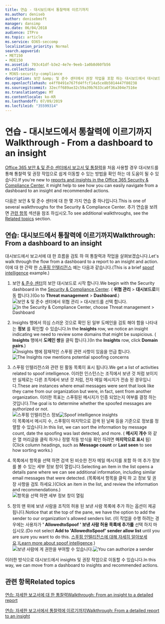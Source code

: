 ```yaml
---
title: 연습 - 대시보드에서 통찰력에 이르기까지
ms.author: deniseb
author: denisebmsft
manager: dansimp
ms.date: 06/04/2018
audience: ITPro
ms.topic: article
ms.service: O365-seccomp
localization_priority: Normal
search.appverid:
- MET150
- MOE150
ms.assetid: 703c41df-b3e2-4e7e-9eeb-1a0b8d60fb56
ms.collection:
- M365-security-compliance
description: 보안 &amp; 및 준수 센터에서 권장 작업을 포함 하는 대시보드에서 대시보드를 진행 하는 방법을 알아봅니다.
ms.openlocfilehash: e4ff0491e767fd4ffcf14a5ce8b5014447f80238
ms.sourcegitcommit: 32ecff689ae32c59a39b7633ca0f36a304e7516e
ms.translationtype: MT
ms.contentlocale: ko-KR
ms.lasthandoff: 07/09/2019
ms.locfileid: "35599314"
---
```

# <a name="walkthrough---from-a-dashboard-to-an-insight"></a><span data-ttu-id="f8d38-103">연습 - 대시보드에서 통찰력에 이르기까지</span><span class="sxs-lookup"><span data-stu-id="f8d38-103">Walkthrough - From a dashboard to an insight</span></span>

<span data-ttu-id="f8d38-104">[Office 365 보안 &amp; 및 준수 센터에서 보고서 및 통찰력](reports-and-insights-in-security-and-compliance.md)을 처음 사용할 경우 대시보드를 통해 통찰력 및 권장 작업으로 쉽게 이동할 수 있는 방법을 확인 하는 데 도움이 될 수 있습니다.</span><span class="sxs-lookup"><span data-stu-id="f8d38-104">If you're new to [reports and insights in the Office 365 Security &amp; Compliance Center](reports-and-insights-in-security-and-compliance.md), it might help to see how you can easily navigate from a dashboard to an insight and recommended actions.</span></span> 
  
<span data-ttu-id="f8d38-105">다음은 보안 &amp; 및 준수 센터에 대 한 몇 가지 연습 중 하나입니다.</span><span class="sxs-lookup"><span data-stu-id="f8d38-105">This is one of several walkthroughs for the Security &amp; Compliance Center.</span></span> <span data-ttu-id="f8d38-106">추가 연습을 보려면 [관련 항목](#related-topics) 섹션을 참조 하십시오.</span><span class="sxs-lookup"><span data-stu-id="f8d38-106">To see additional walkthroughs, see the [Related topics](#related-topics) section.</span></span> 
  
## <a name="walkthrough-from-a-dashboard-to-an-insight"></a><span data-ttu-id="f8d38-107">연습: 대시보드에서 통찰력에 이르기까지</span><span class="sxs-lookup"><span data-stu-id="f8d38-107">Walkthrough: From a dashboard to an insight</span></span>

<span data-ttu-id="f8d38-108">대시보드에서 보고서에 대 한 흐름을 검토 하 여 통찰력과 작업을 살펴보겠습니다.</span><span class="sxs-lookup"><span data-stu-id="f8d38-108">Let's walk through the flow from a dashboard to a report to an insight and action.</span></span> <span data-ttu-id="f8d38-109">이에 대 한 간략 한 [스푸핑 인텔리전스](learn-about-spoof-intelligence.md) 예는 다음과 같습니다.</span><span class="sxs-lookup"><span data-stu-id="f8d38-109">(This is a brief [spoof intelligence](learn-about-spoof-intelligence.md) example.)</span></span> 
  
1. <span data-ttu-id="f8d38-110">보안 [ &amp; 준수 센터](https://protection.office.com)의 보안 대시보드로 시작 합니다.</span><span class="sxs-lookup"><span data-stu-id="f8d38-110">We begin with the Security dashboard in the [Security &amp; Compliance Center](https://protection.office.com).</span></span> <span data-ttu-id="f8d38-111">( **위협 관리** \> **대시보드로**이동 합니다.)</span><span class="sxs-lookup"><span data-stu-id="f8d38-111">(Go to **Threat management** \> **Dashboard**.)</span></span><br><span data-ttu-id="f8d38-112">![보안 &amp; 및 준수 센터에서 위협 관리 \> 대시보드를 선택 합니다.](media/05a38660-eb13-4960-a266-11809c453d95.png)</span><span class="sxs-lookup"><span data-stu-id="f8d38-112">![In the Security &amp; Compliance Center, choose Threat management \> Dashboard](media/05a38660-eb13-4960-a266-11809c453d95.png)</span></span><br>
  
2. <span data-ttu-id="f8d38-113">Insights 행에서 의심 스러운 것으로 확인 된 일부 도메인을 검토 해야 함을 나타내는 **정보** 를 확인할 수 있습니다.</span><span class="sxs-lookup"><span data-stu-id="f8d38-113">In the **Insights** row, we notice an insight indicating we need to review some domains that might be suspicious.</span></span> <span data-ttu-id="f8d38-114">( **Insights** 행에서 **도메인 쌍**을 클릭 합니다.)</span><span class="sxs-lookup"><span data-stu-id="f8d38-114">(In the **Insights** row, click **Domain pairs**.)</span></span><br><span data-ttu-id="f8d38-115">![Insights 행에 잠재적인 스푸핑 관련 사항이 있음을 언급 합니다.](media/dd1d0cb3-3201-45d7-b41d-18a0944fe85d.png)</span><span class="sxs-lookup"><span data-stu-id="f8d38-115">![The Insights row mentions potential spoofing concerns](media/dd1d0cb3-3201-45d7-b41d-18a0944fe85d.png)</span></span><br>
  
3. <span data-ttu-id="f8d38-116">스푸핑 인텔리전스와 관련 된 활동 목록이 표시 됩니다.</span><span class="sxs-lookup"><span data-stu-id="f8d38-116">We get a list of activities related to spoof intelligence.</span></span> <span data-ttu-id="f8d38-117">이러한 인스턴스는 조직에서 보낸 것 처럼 보이지만 실제로는 다른 조직에서 보낸 것 처럼, 전자 메일 메시지가 전송 된 경우입니다.</span><span class="sxs-lookup"><span data-stu-id="f8d38-117">These are instances where email messages were sent that look like they came from our organization but were, in fact, sent from another organization.</span></span> <span data-ttu-id="f8d38-118">이러한 목표는 스푸핑된 메시지가 인증 되었는지 여부를 결정 하는 것입니다.</span><span class="sxs-lookup"><span data-stu-id="f8d38-118">The goal is to determine whether the spoofed messages are authorized or not.</span></span><br><span data-ttu-id="f8d38-119">![스푸핑 인텔리전스 정보](media/a2e2b4fd-0c1e-499f-8401-cf3089da82fa.png)</span><span class="sxs-lookup"><span data-stu-id="f8d38-119">![Spoof intelligence insights](media/a2e2b4fd-0c1e-499f-8401-cf3089da82fa.png)</span></span><br><span data-ttu-id="f8d38-120">이 목록에서 메시지 수, 스푸핑이 마지막으로 검색 된 날짜 등을 기준으로 정보를 정렬할 수 있습니다.</span><span class="sxs-lookup"><span data-stu-id="f8d38-120">In this list, we can sort the information by message count, date the spoofing was last detected, and more.</span></span> <span data-ttu-id="f8d38-121">( **메시지 개수** 와 같은 열 머리글을 클릭 하거나 정렬 작동 방식을 확인 하려면 **마지막으로 표시** 됨)</span><span class="sxs-lookup"><span data-stu-id="f8d38-121">(Click column headings, such as **Message count** or **Last seen** to see how sorting works.)</span></span> 
    
4. <span data-ttu-id="f8d38-122">목록에서 항목을 선택 하면 검색 된 비슷한 전자 메일 메시지를 포함 하 여 추가 정보를 볼 수 있는 세부 정보 창이 열립니다.</span><span class="sxs-lookup"><span data-stu-id="f8d38-122">Selecting an item in the list opens a details pane where we can see additional information, including similar email messages that were detected.</span></span> <span data-ttu-id="f8d38-123">(목록에서 항목을 클릭 하 고 정보 및 권장 사항을 검토 하세요.)</span><span class="sxs-lookup"><span data-stu-id="f8d38-123">(Click an item in the list, and review the information and recommendations.)</span></span><br>![항목을 선택 하면 세부 정보 창이 열림](media/7ad1faa5-6ca2-474e-a609-eb275e0a8e59.png)<br>
  
5. <span data-ttu-id="f8d38-125">창의 맨 위에 보낸 사람을 조직의 허용 된 보낸 사람 목록에 추가 하는 옵션이 제공 됩니다.</span><span class="sxs-lookup"><span data-stu-id="f8d38-125">Notice that at the top of the pane, we have the option to add the sender to our organization's allowed senders list.</span></span> <span data-ttu-id="f8d38-126">(이 작업을 수행 하려는 경우에는 사용자가 **' AllowedtoSpoof ' 보낸 사람 허용 목록에 추가를** 선택 하지 마십시오.</span><span class="sxs-lookup"><span data-stu-id="f8d38-126">(Do not select **Add to 'AllowedtoSpoof' sender allow list** until you are sure you want to do this.</span></span> <span data-ttu-id="f8d38-127">[스푸핑 인텔리전스에 대해 자세히 알아보세요](learn-about-spoof-intelligence.md).)</span><span class="sxs-lookup"><span data-stu-id="f8d38-127">[Learn more about spoof intelligence](learn-about-spoof-intelligence.md).)</span></span><br><span data-ttu-id="f8d38-128">![보낸 사람에 게 권한을 부여할 수 있습니다.](media/caf0c20a-6047-486d-8060-5a229a3de49f.png)</span><span class="sxs-lookup"><span data-stu-id="f8d38-128">![You can authorize a sender](media/caf0c20a-6047-486d-8060-5a229a3de49f.png)</span></span>
  
<span data-ttu-id="f8d38-129">이러한 방식으로 대시보드에서 insights 및 권장 작업으로 이동할 수 있습니다.</span><span class="sxs-lookup"><span data-stu-id="f8d38-129">In this way, we can move from a dashboard to insights and recommended actions.</span></span>
  
## <a name="related-topics"></a><span data-ttu-id="f8d38-130">관련 항목</span><span class="sxs-lookup"><span data-stu-id="f8d38-130">Related topics</span></span>

[<span data-ttu-id="f8d38-131">연습: 자세한 보고서에 대 한 통찰력</span><span class="sxs-lookup"><span data-stu-id="f8d38-131">Walkthrough: From an insight to a detailed report</span></span>](from-an-insight-to-a-detailed-report.md)
  
[<span data-ttu-id="f8d38-132">연습: 자세한 보고서에서 통찰력에 이르기까지</span><span class="sxs-lookup"><span data-stu-id="f8d38-132">Walkthrough: From a detailed report to an insight</span></span>](from-a-detailed-report-to-an-insight.md)
  

